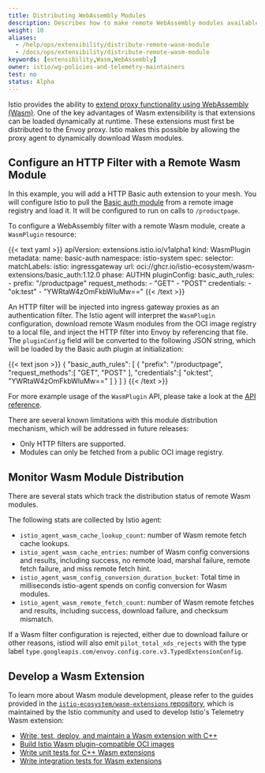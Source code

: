 ```yaml
---
title: Distributing WebAssembly Modules
description: Describes how to make remote WebAssembly modules available in the mesh.
weight: 10
aliases:
  - /help/ops/extensibility/distribute-remote-wasm-module
  - /docs/ops/extensibility/distribute-remote-wasm-module
keywords: [extensibility,Wasm,WebAssembly]
owner: istio/wg-policies-and-telemetry-maintainers
test: no
status: Alpha
---
```


Istio provides the ability to [extend proxy functionality using WebAssembly (Wasm)](/blog/2020/wasm-announce/).
One of the key advantages of Wasm extensibility is that extensions can be loaded dynamically at runtime.
These extensions must first be distributed to the Envoy proxy.
Istio makes this possible by allowing the proxy agent to dynamically download Wasm modules.

## Configure an HTTP Filter with a Remote Wasm Module

In this example, you will add a HTTP Basic auth extension to your mesh. You will configure Istio to pull the [Basic auth module](https://github.com/istio-ecosystem/wasm-extensions/tree/master/extensions/basic_auth) from a remote image registry and load it. It will be configured to run on calls to `/productpage`.

To configure a WebAssembly filter with a remote Wasm module, create a `WasmPlugin` resource:

{{< text yaml >}}
apiVersion: extensions.istio.io/v1alpha1
kind: WasmPlugin
metadata:
  name: basic-auth
  namespace: istio-system
spec:
  selector:
    matchLabels:
      istio: ingressgateway
  url: oci://ghcr.io/istio-ecosystem/wasm-extensions/basic_auth:1.12.0
  phase: AUTHN
  pluginConfig:
    basic_auth_rules:
      - prefix: "/productpage"
        request_methods:
          - "GET"
          - "POST"
        credentials:
          - "ok:test"
          - "YWRtaW4zOmFkbWluMw=="
{{< /text >}}

An HTTP filter will be injected into ingress gateway proxies as an authentication filter.
The Istio agent will interpret the `WasmPlugin` configuration, download remote Wasm modules from the OCI image registry to a local file, and inject the HTTP filter into Envoy by referencing that file.
The `pluginConfig` field will be converted to the following JSON string, which will be loaded by the Basic auth plugin at initialization:

{{< text json >}}
{
  "basic_auth_rules": [
    {
      "prefix": "/productpage",
      "request_methods":[ "GET", "POST" ],
      "credentials":[ "ok:test", "YWRtaW4zOmFkbWluMw==" ]
    }
  ]
}
{{< /text >}}

For more example usage of the `WasmPlugin` API, please take a look at the [API reference](/docs/reference/config/proxy_extensions/wasm-plugin/).

There are several known limitations with this module distribution mechanism, which will be addressed in future releases:

- Only HTTP filters are supported.
- Modules can only be fetched from a public OCI image registry.

## Monitor Wasm Module Distribution

There are several stats which track the distribution status of remote Wasm modules.

The following stats are collected by Istio agent:

- `istio_agent_wasm_cache_lookup_count`: number of Wasm remote fetch cache lookups.
- `istio_agent_wasm_cache_entries`: number of Wasm config conversions and results, including success, no remote load, marshal failure, remote fetch failure, and miss remote fetch hint.
- `istio_agent_wasm_config_conversion_duration_bucket`: Total time in milliseconds istio-agent spends on config conversion for Wasm modules.
- `istio_agent_wasm_remote_fetch_count`: number of Wasm remote fetches and results, including success, download failure, and checksum mismatch.

If a Wasm filter configuration is rejected, either due to download failure or other reasons, istiod will also emit `pilot_total_xds_rejects` with the type label `type.googleapis.com/envoy.config.core.v3.TypedExtensionConfig`.

## Develop a Wasm Extension

To learn more about Wasm module development, please refer to the guides provided in the [`istio-ecosystem/wasm-extensions` repository](https://github.com/istio-ecosystem/wasm-extensions),
which is maintained by the Istio community and used to develop Istio's Telemetry Wasm extension:

- [Write, test, deploy, and maintain a Wasm extension with C++](https://github.com/istio-ecosystem/wasm-extensions/blob/master/doc/write-a-wasm-extension-with-cpp.md)
- [Build Istio Wasm plugin-compatible OCI images](https://github.com/istio-ecosystem/wasm-extensions/blob/master/doc/how-to-build-oci-images.md)
- [Write unit tests for C++ Wasm extensions](https://github.com/istio-ecosystem/wasm-extensions/blob/master/doc/write-cpp-unit-test.md)
- [Write integration tests for Wasm extensions](https://github.com/istio-ecosystem/wasm-extensions/blob/master/doc/write-integration-test.md)
